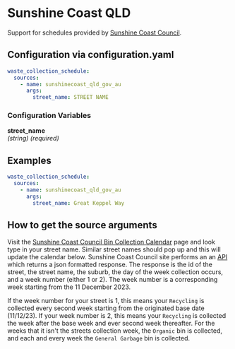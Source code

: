 # Sunshine Coast QLD

Support for schedules provided by [Sunshine Coast Council](https://www.sunshinecoast.qld.gov.au).

## Configuration via configuration.yaml

```yaml
waste_collection_schedule:
  sources:
    - name: sunshinecoast_qld_gov_au
      args:
        street_name: STREET NAME
```

### Configuration Variables

**street_name**  
*(string) (required)*

## Examples

```yaml
waste_collection_schedule:
  sources:
    - name: sunshinecoast_qld_gov_au
      args:
        street_name: Great Keppel Way
```

## How to get the source arguments

Visit the [Sunshine Coast Council Bin Collection Calendar](https://www.sunshinecoast.qld.gov.au/living-and-community/waste-and-recycling/bin-collection-days) page and look type in your street name. Similar street names should pop up and this will update the calendar below. Sunshine Coast Council site performs an an [API](https://www.sunshinecoast.qld.gov.au/__server__/api/v1/streets/STREET_NAME) which returns a json formatted response. The response is the id of the street, the street name, the suburb, the day of the week collection occurs, and a week number (either 1 or 2). The week number is a corresponding week starting from the 11 December 2023.

If the week number for your street is 1, this means your `Recycling` is collected every second week starting from the originated base date (11/12/23). If your week number is 2, this means your `Recycling` is collected the week after the base week and ever second week thereafter. For the weeks that it isn't the streets collection week, the `Organic` bin is collected, and each and every week the `General Garbage` bin is collected.
